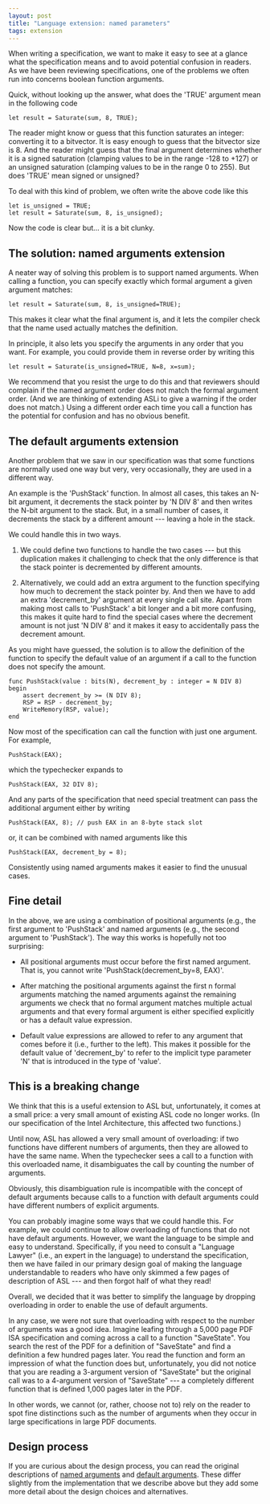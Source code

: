 ```yaml
---
layout: post
title: "Language extension: named parameters"
tags: extension
---
```


When writing a specification, we want to make it easy to
see at a glance what the specification means and to avoid
potential confusion in readers.
As we have been reviewing specifications, one of the problems
we often run into concerns boolean function arguments.

Quick, without looking up the answer, what does the 'TRUE'
argument mean in the following code

```asl
let result = Saturate(sum, 8, TRUE);
```

The reader might know or guess that this function saturates
an integer: converting it to a bitvector.
It is easy enough to guess that the bitvector size is 8.
And the reader might guess that the final argument
determines whether it is a signed saturation (clamping
values to be in the range -128 to +127) or an unsigned
saturation (clamping values to be in the range 0 to 255).
But does 'TRUE' mean signed or unsigned?

To deal with this kind of problem, we often write the above code like this

```asl
let is_unsigned = TRUE;
let result = Saturate(sum, 8, is_unsigned);
```

Now the code is clear but... it is a bit clunky.

## The solution: named arguments extension

A neater way of solving this problem is to support named arguments.
When calling a function, you can specify exactly which formal argument
a given argument matches:

```asl
let result = Saturate(sum, 8, is_unsigned=TRUE);
```

This makes it clear what the final argument is, and it lets the compiler check
that the name used actually matches the definition.

In principle, it also lets you specify the arguments in any order
that you want. For example, you could provide them in reverse order
by writing this

```asl
let result = Saturate(is_unsigned=TRUE, N=8, x=sum);
```

We recommend that you resist the urge to do this and that reviewers
should complain if the named argument order does not match
the formal argument order.
(And we are thinking of extending ASLi to give a warning if the order does not match.)
Using a different order each time you call a function has the
potential for confusion and has no obvious benefit.

## The default arguments extension

Another problem that we saw in our specification was that
some functions are normally used one way but very, very occasionally,
they are used in a different way.

An example is the 'PushStack' function.
In almost all cases, this takes an N-bit argument, it decrements the
stack pointer by 'N DIV 8' and then writes the N-bit argument to the
stack.
But, in a small number of cases, it decrements the stack by a different
amount --- leaving a hole in the stack.

We could handle this in two ways.

1. We could define two functions to handle the two cases --- but this duplication
   makes it challenging to check that the only difference is that the stack
   pointer is decremented by different amounts.

2. Alternatively, we could add an extra argument to the function specifying how
   much to decrement the stack pointer by. And then we have to add an extra
   'decrement_by' argument at every single call site. Apart from making most calls
   to 'PushStack' a bit longer and a bit more confusing,
   this makes it quite hard to find the special cases
   where the decrement amount is not just 'N DIV 8'
   and it makes it easy to accidentally pass the decrement amount.

As you might have guessed, the solution is to allow the definition of the
function to specify the default value of an argument if a call to the function
does not specify the amount.

```asl
func PushStack(value : bits(N), decrement_by : integer = N DIV 8)
begin
    assert decrement_by >= (N DIV 8);
    RSP = RSP - decrement_by;
    WriteMemory(RSP, value);
end
```

Now most of the specification can call the function with just one argument. For example,

```asl
PushStack(EAX);
```

which the typechecker expands to

```asl
PushStack(EAX, 32 DIV 8);
```

And any parts of the specification that need special treatment can
pass the additional argument either by writing

```asl
PushStack(EAX, 8); // push EAX in an 8-byte stack slot
```

or, it can be combined with named arguments like this

```asl
PushStack(EAX, decrement_by = 8);
```

Consistently using named arguments makes it easier to find the
unusual cases.

## Fine detail

In the above, we are using a combination of positional arguments (e.g., the first argument
to 'PushStack' and named arguments (e.g., the second argument to 'PushStack').
The way this works is hopefully not too surprising:

- All positional arguments must occur before the first named argument.
  That is, you cannot write 'PushStack(decrement_by=8, EAX)'.

- After matching the positional arguments against the first n formal arguments
  matching the named arguments against the remaining arguments
  we check that no formal argument matches multiple actual arguments
  and that every formal argument is either specified explicitly
  or has a default value expression.

- Default value expressions are allowed to refer to any argument that comes
  before it (i.e., further to the left). This makes it possible for the
  default value of 'decrement_by' to refer to the implicit type parameter
  'N' that is introduced in the type of 'value'.

## This is a breaking change

We think that this is a useful extension to ASL but, unfortunately, it comes at
a small price: a very small amount of existing ASL code no longer works.
(In our specification of the Intel Architecture, this affected two functions.)

Until now, ASL has allowed a very small amount of overloading:
if two functions have different numbers of arguments, then they are allowed
to have the same name.
When the typechecker sees a call to a function with this overloaded name, it
disambiguates the call by counting the number of arguments.

Obviously, this disambiguation rule is incompatible with the concept of default
arguments because calls to a function with default arguments could have
different numbers of explicit arguments.

You can probably imagine some ways that we could handle this. For example, we could
continue to allow overloading of functions that do not have default arguments.
However, we want the language to be simple and easy to understand. Specifically, if
you need to consult a "Language Lawyer" (i.e., an expert in the language) to understand
the specification, then we have failed in our primary design goal of making the
language understandable to readers who have only skimmed a few pages of description
of ASL --- and then forgot half of what they read!

Overall, we decided that it was better to simplify the language by dropping
overloading in order to enable the use of default arguments.

In any case, we were not sure that overloading with respect to the number of
arguments was a good idea. Imagine leafing through a 5,000 page PDF ISA
specification and coming across a call to a function "SaveState". You search
the rest of the PDF for a definition of "SaveState" and find a definition a few
hundred pages later. You read the function and form an impression of what the function
does but, unfortunately, you did not notice that you are reading a 3-argument version
of "SaveState" but the original call was to a 4-argument version of "SaveState" --- a
completely different function that is defined 1,000 pages later in the PDF.

In other words, we cannot (or, rather, choose not to) rely on the reader to
spot fine distinctions such as the number of arguments when they occur in large
specifications in large PDF documents.

## Design process

If you are curious about the design process, you can read the original descriptions
of [named arguments](https://github.com/IntelLabs/asl-interpreter/issues/29)
and [default arguments](https://github.com/IntelLabs/asl-interpreter/issues/68).
These differ slightly from the implementation that we describe above
but they add some more detail about the design choices and alternatives.
